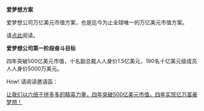 **爱梦想方案**

爱梦想公司万亿美元市值方案，也是迄今为止全球唯一的万亿美元市值方案。

请[点此](aomoxo.com)阅读。

**爱梦想公司第一阶段奋斗目标**

四年突破500亿美元市值，十名副总裁人人身价1.5亿美元，190名十亿美元级成员人人身价5000万美元。

How! 请阅读邀请函：

[让我们以六倍于拼多多的精英力量，四年突破500亿美元市值，四年实现亿万富豪梦想！](https://github.com/aomoxo/letter)
